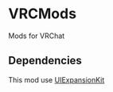 # VRCMods
 Mods for VRChat

## Dependencies
 This mod use [UIExpansionKit](https://github.com/knah/VRCMods)
